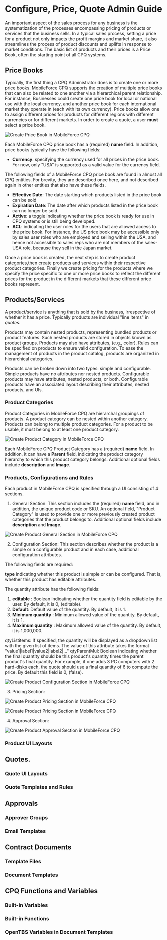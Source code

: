 # Configure, Price, Quote Admin Guide
An important aspect of the sales process for any business is the systematization of the processes encompassing pricing of products or services that the business sells. In a typical sales process, setting a price for a product not only impacts the profit margins and market share, it also streamlines the process of product discounts and uplifts in response to market conditions. The basic list of products and their prices is a Price Book, often the starting point of all CPQ systems.

## Price Books

Typically, the first thing a CPQ Administrator does is to create one or more price books. 
MobileForce CPQ supports the creation of multiple price books that can also be related to one another via a hierarchical parent relationship. For instance, Businesses could create one price book for local or national use with the local currency, and another price book for each international market they operate in (each with its own currency). Price books allow one to assign different prices for products for different regions with different currencies or for different markets. In order to create a quote, a user **must** select a price book.



![Create Price Book in MobileForce CPQ](/images/add_edit_price_book.png)

Each MobileForce CPQ price book has a (required) **name** field. In addition, price books typically have the following fields:

* **Currency**: specifying the currency used for all prices in the price book. For now, only "USA" is supported as a valid value for the currency field.

The following fields of a MobileForce CPQ price book are found in almost all CPQ entities. For brevity, they are described once here, and not described again in other entities that also have these fields. 

* **Effective Date**: The date starting which  products listed in the price book can be sold
* **Expiration Date**: The date after which products listed in the price book can no longer be sold.
* **Active**: a toggle indicating whether the price book is ready for use in CPQ systems or is still being developed.
* **ACL**: indicating the user roles for the users that are allowed access to the price book. For instance, the US price book may be accessible only by sales user roles who are employed and selling within the USA, and hence not accessible to sales reps who are not members of the sales-USA role, because they sell in the Japan market.

Once a price book is created, the next step is to create product categories,then create products and services within their respective product categories.
Finally we create pricing for the products where we specify the price specific to one or more price books to reflect the different prices for the product in the different markets that these different price books represent.

## Products/Services

A product/service is anything that is sold by the business, irrespective of whether it has a price. Typically products are individual "line items" in *quotes*.

Products may contain nested products, representing bundled products or product features. Such nested products are stored in objects known as product groups. Products may also have attributes, (e.g., color). Rules can be specified on products to ensure valid configuration. To ease the management of products in the product catalog, products are organized in hierarchical categories.

Products can be broken down into two types: simple and configurable. Simple products have no attributes nor nested products. Configurable products may have attributes, nested products, or both. Configurable products  have an associated layout describing their attributes, nested products, and UIs.

### Product Categories

Product Categories in MobileForce CPQ are hierarchal groupings of products. A product category can be nested within another category. Products can belong to multiple product categories. For a product to be usable, it must belong to at least one product category.

![Create Product Category in MobileForce CPQ](/images/add_product_category.png)

Each MobileForce CPQ Product Category has a (required) **name** field. In addition, it can have a **Parent** field, indicating the product category hierarchy to which this product category belongs. Additional optional fields include **description** and **Image**.


### Products, Configurations and Rules

Each product in MobileForce CPQ is specified through a UI consisting of 4 sections.

1. General Section: 
This section includes the (required) **name** field, and in addition, the unique product code or SKU.
An optional field, "Product Category" is used to provide one or more previously created product categories that the product belongs to.
Additional optional fields include **description** and **Image**.  

![Create Product General Section in MobileForce CPQ](/images/add_product_general.png)

2. Configuration Section: This section describes whether the product is a simple or a configurable product and in each case, additional configuration attributes.

The following fields are required:

**type** indicating whether this product is simple or can be configured. That is, whether this product has editable attributes.

The quantity attribute has the following fields:

1. **editable** : Boolean indicating whether the quantity field is editable by the user. By default, it is 0, (editable).
2. **Default**: Default value of the quantity. By default, it is 1.
3. **Minimum quantity** : Minimum allowed value of the quantity. By default, it is 1.
4. **Maximum quantity** : Maximum allowed value of the quantity. By default, it is 1,000,000.


qtyListitems: If specified, the quantity will be displayed as a dropdown list with the given list of items. The value of this attribute takes the format "value1|label1|value2|label2|..."
qtyParentMul: Boolean indicating whether the final quantity should be this product's quantity times the parent product's final quantity. For example, if one adds 3 PC computers with 2 hard-disks each, the quote should use a final quantity of 6 to compute the price. By default this field is 0, (false).

![Create Product Configuration Section in MobileForce CPQ](/images/add_product_configuration.png)

3. Pricing Section:

![Create Product Pricing Section in MobileForce CPQ](/images/add_product_pricing.png)

![Create Product Pricing Section in MobileForce CPQ](/images/add_product_pricing_pricebook.png)

4. Approval Section:

![Create Product Approval Section in MobileForce CPQ](/images/add_product_approval.png)

### Product UI Layouts

## Quotes. 
### Quote UI Layouts
### Quote Templates and Rules

## Approvals
### Approver Groups
### Email Templates

## Contract Documents
### Template Files
### Document Templates

## CPQ Functions and Variables
### Built-in Variables
### Built-in Functions
### OpenTBS Variables in Document Templates
